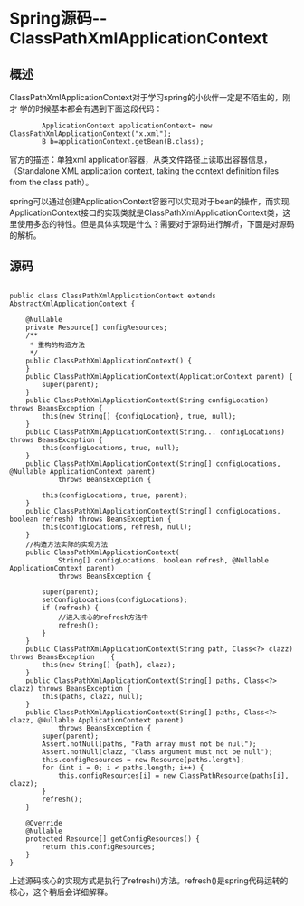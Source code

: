 

# Spring源码--ClassPathXmlApplicationContext

## 概述

ClassPathXmlApplicationContext对于学习spring的小伙伴一定是不陌生的，刚才 学的时候基本都会有遇到下面这段代码：

```
		ApplicationContext applicationContext= new ClassPathXmlApplicationContext("x.xml");
		B b=applicationContext.getBean(B.class);
```

官方的描述：单独xml application容器，从类文件路径上读取出容器信息，（Standalone XML application context, taking the context definition files from the class path）。

spring可以通过创建ApplicationContext容器可以实现对于bean的操作，而实现ApplicationContext接口的实现类就是ClassPathXmlApplicationContext类，这里使用多态的特性。但是具体实现是什么？需要对于源码进行解析，下面是对源码的解析。

## 源码

```

public class ClassPathXmlApplicationContext extends AbstractXmlApplicationContext {

	@Nullable
	private Resource[] configResources;
	/**
	 * 重构的构造方法
	 */
	public ClassPathXmlApplicationContext() {
	}
	public ClassPathXmlApplicationContext(ApplicationContext parent) {
		super(parent);
	}
	public ClassPathXmlApplicationContext(String configLocation) throws BeansException {
		this(new String[] {configLocation}, true, null);
	}
	public ClassPathXmlApplicationContext(String... configLocations) throws BeansException {
		this(configLocations, true, null);
	}
	public ClassPathXmlApplicationContext(String[] configLocations, @Nullable ApplicationContext parent)
			throws BeansException {

		this(configLocations, true, parent);
	}
	public ClassPathXmlApplicationContext(String[] configLocations, boolean refresh) throws BeansException {
		this(configLocations, refresh, null);
	}
	//构造方法实际的实现方法
	public ClassPathXmlApplicationContext(
			String[] configLocations, boolean refresh, @Nullable ApplicationContext parent)
			throws BeansException {

		super(parent);
		setConfigLocations(configLocations);
		if (refresh) {
			//进入核心的refresh方法中
			refresh();
		}
	}
	public ClassPathXmlApplicationContext(String path, Class<?> clazz) throws BeansException 	{
		this(new String[] {path}, clazz);
	}
	public ClassPathXmlApplicationContext(String[] paths, Class<?> clazz) throws BeansException {
		this(paths, clazz, null);
	}
	public ClassPathXmlApplicationContext(String[] paths, Class<?> clazz, @Nullable ApplicationContext parent)
			throws BeansException {
		super(parent);
		Assert.notNull(paths, "Path array must not be null");
		Assert.notNull(clazz, "Class argument must not be null");
		this.configResources = new Resource[paths.length];
		for (int i = 0; i < paths.length; i++) {
			this.configResources[i] = new ClassPathResource(paths[i], clazz);
		}
		refresh();
	}

	@Override
	@Nullable
	protected Resource[] getConfigResources() {
		return this.configResources;
	}
}
```

上述源码核心的实现方式是执行了refresh()方法。refresh()是spring代码运转的核心，这个稍后会详细解释。

